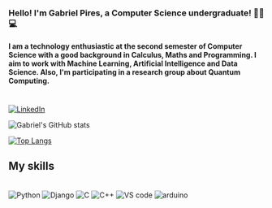### Hello! I'm Gabriel Pires, a Computer Science undergraduate! 👨‍💻💻

#### I am a technology enthusiastic at the second semester of Computer Science with a good background in Calculus, Maths and Programming. I aim to work with Machine Learning, Artificial Intelligence and Data Science. Also, I'm participating in a research group about Quantum Computing.

#

[![LinkedIn](https://img.shields.io/badge/LinkedIn-0077B5?style=for-the-badge&logo=linkedin&logoColor=white)](www.linkedin.com/in/gabriel-pires-777106222)

![Gabriel's GitHub stats](https://github-readme-stats.vercel.app/api?username=gabrielpires-1&show_icons=true&theme=dark)

[![Top Langs](https://github-readme-stats.vercel.app/api/top-langs/?username=gabrielpires-1&hide_progress=true)](https://github.com/anuraghazra/github-readme-stats)

## My skills

<div style="display: inline_block"><br/>
    <img align= "center" alt="Python" src="https://img.shields.io/badge/Python-3776AB?style=for-the-badge&logo=python&logoColor=white" />
    <img align= "center" alt="Django" src="https://img.shields.io/badge/Django-092E20?style=for-the-badge&logo=django&logoColor=white" />
    <img align= "center" alt="C" src="https://img.shields.io/badge/C-00599C?style=for-the-badge&logo=c&logoColor=white" />
    <img align= "center" alt="C++" src="https://img.shields.io/badge/C%2B%2B-00599C?style=for-the-badge&logo=c%2B%2B&logoColor=white&logo=visual%20studio%20code&logoColor=white" />
    <img align= "center" alt="VS code" src="https://img.shields.io/badge/Visual_Studio_Code-0078D4?style=for-the-badge&logo=visual%20studio%20code&logoColor=white" />
    <img align= "center" alt="arduino" src="https://img.shields.io/badge/Arduino-00979D?style=for-the-badge&logo=Arduino&logoColor=white" />
    
</div>

